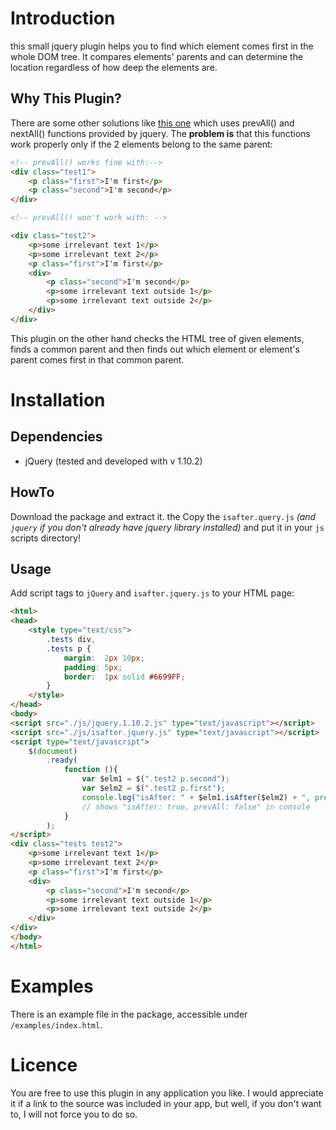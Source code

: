 # Introduction
this small jquery plugin helps you to find which element comes first in the whole DOM tree. It compares elements' parents and can determine the location regardless of how deep the elements are.


## Why This Plugin?
There are some other solutions like [this one](https://stackoverflow.com/questions/7208624/check-if-element-is-before-or-after-another-element-in-jquery) which uses prevAll() and nextAll() functions provided by jquery. The **problem is** that this functions work properly only if the 2 elements belong to the same parent:
```html
<!-- prevAll() works fine with:-->
<div class="test1">
	<p class="first">I'm first</p>
	<p class="second">I'm second</p>
</div>

<!-- prevAll() won't work with: -->

<div class="test2">
	<p>some irrelevant text 1</p>
	<p>some irrelevant text 2</p>
	<p class="first">I'm first</p>
	<div>
		<p class="second">I'm second</p>
		<p>some irrelevant text outside 1</p>
		<p>some irrelevant text outside 2</p>
	</div>
</div>
```

This plugin on the other hand checks the HTML tree of given elements, finds a common parent and then finds out which element or element's parent comes first in that common parent.

# Installation

## Dependencies
* jQuery (tested and developed with v 1.10.2)

## HowTo
Download the package and extract it. the Copy the `isafter.query.js` *(and `jquery` if you don't already have jquery library installed)* and put it in your `js` scripts directory!

## Usage
Add script tags to `jQuery` and `isafter.jquery.js` to your HTML page:
```html
<html>
<head>
	<style type="text/css">
		.tests div,
		.tests p {
			margin:  2px 10px;
			padding: 5px;
			border:  1px solid #6699FF;
		}
	</style>
</head>
<body>
<script src="./js/jquery.1.10.2.js" type="text/javascript"></script>
<script src="./js/isafter.jquery.js" type="text/javascript"></script>
<script type="text/javascript">
	$(document)
		.ready(
			function (){
				var $elm1 = $(".test2 p.second");
				var $elm2 = $(".test2 p.first");
				console.log("isAfter: " + $elm1.isAfter($elm2) + ", prevAll: " + ($elm1.prevAll($elm2).length !== 0));
				// shows "isAfter: true, prevAll: false" in console
			}
		);
</script>
<div class="tests test2">
	<p>some irrelevant text 1</p>
	<p>some irrelevant text 2</p>
	<p class="first">I'm first</p>
	<div>
		<p class="second">I'm second</p>
		<p>some irrelevant text outside 1</p>
		<p>some irrelevant text outside 2</p>
	</div>
</div>
</body>
</html>
```

# Examples
There is an example file in the package, accessible under `/examples/index.html`.

# Licence
You are free to use this plugin in any application you like. I would appreciate it if a link to the source was included in your app, but well, if you don't want to, I will not force you to do so.